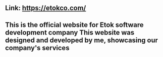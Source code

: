 
## Link: https://etokco.com/

## This is the official website for Etok software development company This website was designed and developed by me, showcasing our company's services
